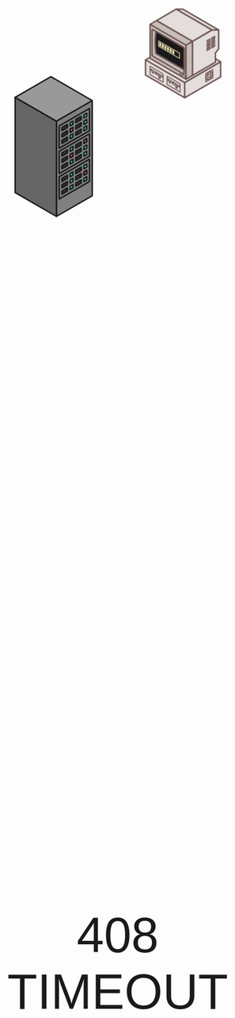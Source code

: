 <style>
  body {
  margin: 0;
}

svg {
  max-width: 90%;
  height: 80vh;
  width: auto;
}

.section {
  height: 100vh;
  display: flex;
  justify-content: center;
  align-items: center;
  flex-wrap: wrap;
  background-color: #b7c4c8;
}

.ctn {
  width: 100%;
  text-align: center;
}

#timeout-text {
  font-family: "Press Start 2P", sans-serif;
  font-size: calc(2vw + 2vh);
}

@keyframes swing {
  100% {
    transform: rotate(-90deg);
  }
}

@keyframes spin {
  100% {
    transform: rotate(360deg);
  }
}

#face {
  animation: spin 2s linear infinite;
  transform-box: fill-box;
  transform-origin: center;
}

#pointer {
  visibility: hidden;
}

#arm {
  animation: swing 0.8s ease-in forwards;
  transform-box: fill-box;
  transform-origin: top center;
}

@keyframes blink {
  100% {
    opacity: 0;
  }
}

#loading-bar path {
  animation: blink 1s linear infinite;
}

#loading-bar path:nth-child(1) {
  animation-delay: 50ms;
}

#loading-bar path:nth-child(2) {
  animation-delay: 100ms;
}

#loading-bar path:nth-child(3) {
  animation-delay: 150ms;
}

#loading-bar path:nth-child(4) {
  animation-delay: 200ms;
}

#loading-bar path:nth-child(5) {
  animation-delay: 250ms;
}

#loading-bar path:nth-child(6) {
  animation-delay: 300ms;
}

@keyframes swap {
  0% {
    visibility: hidden;
  }

  50% {
    visibility: hidden;
  }
}

#loading-face {
  animation: swap 8s linear 5s infinite;
}

@keyframes reveal {
  100% {
    /* visibility: visible; */
    transform: scale(1);
  }
}

#server-text {
  /* visibility: hidden; */
  animation: reveal 0.5s linear 2s forwards;
  transform: scale(0);
  transform-box: fill-box;
  transform-origin: top left;
}
  </style

<div class="section">
  <div class="ctn">
    <svg xmlns:rdf="http://www.w3.org/1999/02/22-rdf-syntax-ns#" xmlns="http://www.w3.org/2000/svg" height="800" width="800" version="1.1" xmlns:cc="http://creativecommons.org/ns#" xmlns:xlink="http://www.w3.org/1999/xlink" viewBox="0 0 800 800.00001" xmlns:dc="http://purl.org/dc/elements/1.1/">
                <g transform="matrix(.79708 0 0 .79838 32.505 266.5)">
                    <g id="arm">
                        <g id="pointer" transform="matrix(0,1,-1,0,411.08,-136.64)">
                            <path stroke-linejoin="round" style="color-rendering:auto;color:#000000;isolation:auto;mix-blend-mode:normal;shape-rendering:auto;solid-color:#000000;image-rendering:auto"
                                d="m493.75 165.67v-2.5254h-15.152v-5.0507h-7.3236v-39.648h7.3236v-5.0508h5.0508v-5.0507h10.102v-5.0508h9.849v-5.0508h5.0508v-4.7982h9.849v9.5965h-5.0508v5.04l-4.9876 0.068-4.9877 0.069v5.0507l27.464 0.064 27.464 0.064v9.8467h-44.952v5.0508h19.95v9.849h-19.95v5.3033h14.9v9.5964h-19.951v5.3033h15.152v4.7982h-5.0507v5.0508h-24.748v-2.5254z"
                                stroke="#ffffff" stroke-width="1.2535" fill="#ffffff" />
                            <path d="m563.86 113.11h-5v10h5v-10zm-5 10h-45v5h20v10h5v-10h20v-5zm-25 15h-20v5h15v10h5v-15zm-5 15h-20v5h15v5h5v-10zm-5 10h-5v5h5v-5zm-5 5h-25v5h25v-5zm-25 0v-5h-15v5h15zm-15-5v-5h-10v-40h10v-5h5v-5h-10v5h-10v50h15zm5-55h10v-5h-10v5zm10-5h10v-5h-10v5zm10-5h5v-5h-5v5zm5-5h10v-5h-10v5zm10 0v10h5v-10h-5zm0 10h-5v5h-10v5h55v-5h-40v-5z"
                                style="color-rendering:auto;color:#000000;isolation:auto;mix-blend-mode:normal;shape-rendering:auto;solid-color:#000000;image-rendering:auto"
                                fill="#1a1a1a" />
                        </g>
                        <g id="fist" transform="matrix(0,1,-1,0,411.08,-136.64)">
                            <path stroke-linejoin="round" style="color-rendering:auto;color:#000000;isolation:auto;mix-blend-mode:normal;shape-rendering:auto;solid-color:#000000;image-rendering:auto"
                                d="m473.91 118.45h5v-5h5v-5h10v-5h10v-5h5v-5h9.5v9.5h-5v5h-10.052l0.1511 2.625 0.1511 2.625 12.375 0.1337 12.375 0.1337v9.4826h-15.052l0.1511 2.625 0.1511 2.625 9.875 0.1355 9.875 0.1356v9.4789h-20.052l0.1511 2.625 0.1511 2.625 7.375 0.1383 7.375 0.1384v9.4733h-20.052l0.1511 2.625 0.1511 2.625 7.375 0.1383 7.375 0.1384v4.4733h-5v5h-24.5v-5h-15v-5h-10v-39.5h5z"
                                stroke="#ffffff" stroke-width="1.2535" fill="#ffffff" />
                            <path d="m538.86 128.11h-5v10h5v-10zm-5 10h-20v5h15v10h5v-15zm-5 15h-20v5h15v5h5v-10zm-5 10h-5v5h5v-5zm-5 5h-25v5h25v-5zm-25 0v-5h-15v5h15zm-15-5v-5h-10v-40h10v-5h5v-5h-10v5h-10v50h15zm5-55h10v-5h-10v5zm10-5h10v-5h-10v5zm10-5h5v-5h-5v5zm5-5h10v-5h-10v5zm10 0v10h5v-10h-5zm0 10h-5v5h-10v5h25v-5h-10v-5zm10 10v10h-15v5h20v-15h-5z"
                                style="color-rendering:auto;color:#000000;isolation:auto;mix-blend-mode:normal;shape-rendering:auto;solid-color:#000000;image-rendering:auto"
                                fill="#1a1a1a" />
                        </g>
                        <g stroke-linejoin="round" transform="matrix(0,1,-1,0,411.08,-136.64)" stroke="#1a1a1a"
                            stroke-width="6.2676">
                            <rect id="sleeve" style="color-rendering:auto;color:#000000;isolation:auto;mix-blend-mode:normal;shape-rendering:auto;solid-color:#000000;image-rendering:auto"
                                transform="rotate(90)" height="195" width="55" y="-468.86" x="109.72" fill="#808080" />
                            <rect id="band" style="color-rendering:auto;color:#000000;isolation:auto;mix-blend-mode:normal;shape-rendering:auto;solid-color:#000000;image-rendering:auto"
                                height="55" width="20" y="109.81" x="432.2" fill="#a05a2c" />
                            <g id="face">
                                <circle id="case" style="color-rendering:auto;color:#000000;isolation:auto;mix-blend-mode:normal;shape-rendering:auto;solid-color:#000000;image-rendering:auto"
                                    cy="137.31" cx="442.33" r="20" fill="#ffffff" />
                                <path id="dial" style="color-rendering:auto;color:#000000;isolation:auto;mix-blend-mode:normal;shape-rendering:auto;solid-color:#000000;image-rendering:auto"
                                    d="m450.11 145.09a11.001 11.001 0 0 1 -11.988 2.3844 11.001 11.001 0 0 1 -6.7913 -10.164 11.001 11.001 0 0 1 6.7913 -10.164 11.001 11.001 0 0 1 11.988 2.3844"
                                    stroke-linecap="round" fill="none" />
                            </g>
                        </g>
                    </g>
                    <g stroke-linejoin="round" fill-rule="evenodd" stroke="#1a1a1a" stroke-width="6.2676">
                        <path d="m347.5 108.61v424.44l-160.18 91.962v-424.44z" fill="#808080" />
                        <path d="m187.32 200.57-184.82-106.11v424.44l184.82 106.11v-424.44" fill="#666666" />
                        <path d="m347.5 108.61-184.82-106.11-160.18 91.962 184.82 106.11 160.18-91.96" stroke-width="6.2678"
                            fill="#999999" />
                        <g id="a" stroke-linejoin="round" stroke-width="6.2676" stroke="#1a1a1a">
                            <g fill="#2aff80" fill-rule="evenodd">
                                <path d="m322.86 165.2v14.148l-12.322 7.0743v-14.148z" stroke-width="6.2676" />
                                <path d="m322.86 193.5v14.148l-12.322 7.0742v-14.148z" stroke-width="6.2676" />
                                <path d="m322.86 221.79v14.148l-12.322 7.0742v-14.148z" stroke-width="6.2676" />
                                <path d="m261.25 200.57v14.148l-12.322 7.0739v-14.148z" stroke-width="6.2676" />
                                <path d="m261.25 228.87v14.148l-12.322 7.0738v-14.148z" stroke-width="6.2676" />
                                <path d="m261.25 257.16v14.148l-12.322 7.0738v-14.148z" stroke-width="6.2676" />
                            </g>
                            <path d="m335.18 143.98v99.037l-135.54 77.814v-99.037z" stroke-width="6.2676" fill="none" />
                            <g fill="#333333" fill-rule="evenodd">
                                <path d="m236.61 271.31v14.148l-24.643 14.148v-14.148z" stroke-width="6.2676" />
                                <path d="m298.21 179.35v14.148l-24.643 14.148v-14.148z" stroke-width="6.2676" />
                                <path d="m298.21 207.65v14.148l-24.643 14.148v-14.148z" stroke-width="6.2676" />
                                <path d="m298.21 235.94v14.148l-24.643 14.148v-14.148z" stroke-width="6.2676" />
                                <path d="m236.61 214.72v14.148l-24.643 14.148v-14.148z" stroke-width="6.2676" />
                                <path d="m236.61 243.02v14.148l-24.643 14.148v-14.148z" stroke-width="6.2676" />
                            </g>
                        </g>
                    </g>
                    <use xlink:href="#a" transform="translate(-4.5832e-6,113.18)" height="100%" width="100%" y="0" x="0" />
                    <use xlink:href="#a" transform="translate(-4.5832e-6,226.37)" height="100%" width="100%" y="0" x="0" />
                    <g stroke-linejoin="round" fill-rule="evenodd" stroke="#1a1a1a" stroke-width="6.2676" fill="#ff5555">
                        <path d="m261.25 228.87v14.148l-12.322 7.0738v-14.148z" />
                        <path d="m261.25 342.05v14.148l-12.322 7.0738v-14.148z" />
                        <path d="m322.86 278.38v14.148l-12.322 7.0738v-14.148z" />
                        <path d="m322.86 419.87v14.148l-12.322 7.0738v-14.148z" />
                    </g>
                </g>
                <g fill-rule="evenodd" transform="matrix(.75933 0 0 .75983 497.63 26.367)">
                    <g stroke-width="1.3165" stroke="#6c5353">
                        <g stroke-linejoin="round" stroke-width="1.3165">
                            <g fill="#e3dedb">
                                <g stroke-width="6.5826">
                                    <path d="m2.5 239.9 168.77-97.44 184.12 106.3-168.77 97.44z" />
                                    <path d="m2.5 239.9v70.866l184.12 106.3v-70.866z" />
                                    <path d="m355.39 248.76-168.77 97.441v70.866l168.77-97.441z" />
                                </g>
                                <path d="m285.06 304.11v38.976l33.755-19.488v-38.976z" stroke-width="3.9496" />
                            </g>
                            <path d="m291.2 307.66c-4.1338 7.16-7.16 20.669 0 24.803 7.16 4.1339 17.346-5.2415 21.48-12.402 4.1339-7.1601 7.1601-20.669 0-24.803-7.1601-4.1339-17.346 5.2415-21.48 12.402z"
                                stroke-width="3.9496" fill="#c8beb7" />
                            <g stroke-width="3.9496" fill="#e3dedb">
                                <path d="m297.34 311.2c-1.7716 3.0686-3.0686 8.8582 0 10.63 3.0686 1.7717 7.4341-2.2463 9.2058-5.3149s3.0686-8.8583 0-10.63-7.4341 2.2464-9.2058 5.315z" />
                                <path d="m297.34 321.83-6.3872 10.408" />
                                <path d="m306.54 316.52 5.8872 3.3215" />
                                <path d="m306.54 305.89 5.8872-10.852" />
                                <path d="m297.34 311.2-6.3872-3.765" />
                            </g>
                        </g>
                        <g id="floppy-drive" fill-rule="evenodd" transform="translate(-157.44,-155.68)" stroke="#6c5353"
                            stroke-width="1.3165">
                            <g stroke-linejoin="round">
                                <path d="m181.42 425.69v38.976l61.372 35.433v-38.976z" stroke-width="3.9496" fill="#e3dedb" />
                                <path d="m184.49 445.18 21.48 12.402v3.5433l12.274 7.0866v-3.5433l21.48 12.402v-7.0866l-55.235-31.89z"
                                    stroke-width="3.2913" fill="#c8beb7" />
                                <path d="m190.62 452.27v3.5433l6.1372 3.5433v-3.5433z" stroke-width="2.633" fill="#afe9af" />
                            </g>
                            <g stroke-linejoin="round" stroke-width="1.3165" fill="#c8beb7">
                                <path d="m221.31 473.53v7.0867l6.1372 3.5433v-7.0866z" stroke-width="2.633" />
                                <path d="m221.31 473.53 3.0686-1.7717 6.1372 3.5434-3.0686 1.7716z" stroke-width="2.633" />
                                <path d="m227.45 484.16 3.0686-1.7716v-7.0866l-3.0686 1.7716z" stroke-width="2.633" />
                                <path d="m184.49 445.18 6.1372-3.5433-6.1372-3.5433z" stroke-width="3.2913" />
                                <path d="m205.97 457.58 6.1372-3.5433 3.0686 1.7717-9.2058 5.3149z" stroke-width="3.2913" />
                            </g>
                            <path d="m218.24 464.67 6.1372-3.5433" stroke-width="3.2913" fill="#e3dedb" />
                        </g>
                        <g stroke-width="6.5826" fill="#c8beb7">
                            <g stroke-linejoin="round">
                                <path d="m23.98 73.366v159.45l168.77 97.441v-159.45z" />
                                <path d="m223.44 153.09-30.686 17.716v159.45l30.686-17.716z" />
                                <path d="m23.98 73.366 168.77 97.444 30.69-17.72-168.77-97.44z" />
                            </g>
                            <path d="m33.186 99.941v116.93c0 2.0457 1.2969 4.2921 3.0686 5.315l144.22 83.268c1.0229 0.5905 3.0686-0.5906 3.0686-1.7717v-116.93c0-2.0457-1.2969-4.2921-3.0686-5.315l-144.22-83.274c-1.028-0.59-3.074 0.591-3.074 1.772z" />
                        </g>
                        <g stroke-linejoin="round">
                            <g stroke-width="6.5826" fill="#e3dedb">
                                <path d="m54.666 55.65 92.054-53.15 168.78 97.441-92.06 53.149z" />
                                <path d="m315.5 99.941h30.686l-168.77-97.441h-30.69z" />
                                <path d="m223.44 312.54 107.4-62.008v-42.52l15.343-19.488v-88.583h-30.686l-92.058 53.15z" />
                            </g>
                            <path d="m174.34 307.22v10.63l15.343 8.8582v-10.63z" stroke-width="3.9496" fill="#c8beb7" />
                            <path d="m162.07 301.91v3.5433l6.1372 3.5433v-3.5433z" stroke-width="2.633" fill="#ff5555" />
                            <g stroke-width="3.2913" fill="#c8beb7">
                                <path d="m290.95 149.55c-1.0229 0.5905-1.0229 4.1338 0 3.5433l15.343-8.8583c1.0229-0.5905 1.0229-4.1338 0-3.5433z" />
                                <path d="m312.43 137.15c-1.0229 0.5905-1.0229 4.1339 0 3.5433l15.343-8.8583c1.0229-0.5905 1.0229-4.1338 0-3.5433z" />
                                <path d="m291.5 158.03c-1.0229 0.5905-1.0229 4.1338 0 3.5433l15.343-8.8583c1.0229-0.5906 1.0229-4.1339 0-3.5433z" />
                                <path d="m312.98 145.63c-1.0229 0.5905-1.0229 4.1338 0 3.5433l15.343-8.8583c1.0229-0.5905 1.0229-4.1338 0-3.5433z" />
                                <path d="m290.73 167.33c-1.0229 0.5906-1.0229 4.1339 0 3.5434l15.343-8.8583c1.0229-0.5906 1.0229-4.1339 0-3.5433z" />
                                <path d="m312.21 154.93c-1.0229 0.5905-1.0229 4.1338 0 3.5433l15.343-8.8583c1.0229-0.5905 1.0229-4.1338 0-3.5433z" />
                                <path d="m291.28 175.81c-1.0229 0.5906-1.0229 4.1339 0 3.5433l15.343-8.8582c1.0229-0.5906 1.0229-4.1339 0-3.5433z" />
                                <path d="m312.76 163.41c-1.0229 0.5906-1.0229 4.1339 0 3.5434l15.343-8.8583c1.0229-0.5906 1.0229-4.1339 0-3.5433z" />
                                <path d="m290.73 185.05c-1.0229 0.5905-1.0229 4.1338 0 3.5433l15.343-8.8583c1.0229-0.5905 1.0229-4.1338 0-3.5433z" />
                                <path d="m312.21 172.64c-1.0229 0.5905-1.0229 4.1339 0 3.5433l15.343-8.8583c1.0229-0.5905 1.0229-4.1338 0-3.5433z" />
                                <path d="m291.28 193.53c-1.0229 0.5905-1.0229 4.1338 0 3.5433l15.343-8.8583c1.0229-0.5906 1.0229-4.1339 0-3.5433z" />
                                <path d="m312.76 181.13c-1.0229 0.5905-1.0229 4.1338 0 3.5433l15.343-8.8583c1.0229-0.5905 1.0229-4.1338 0-3.5433z" />
                            </g>
                        </g>
                    </g>
                    <g id="sad-face" transform="translate(-157.44,-155.68)">
                        <path stroke-linejoin="round" d="m209.03 262.7s-3.0686 19.488-3.0686 51.378 3.0686 51.378 3.0686 51.378l131.95 76.181v-99.213c0-2.0457-1.2969-4.2921-3.0686-5.315z"
                            stroke="#6c5353" stroke-width="6.5826" fill="#1a1a1a" />
                        <path d="m248.24 306.92v13.254l11.479 6.6262v-13.254l-11.479-6.6262zm39.025 22.53v13.254l11.479 6.6276v-13.254l-11.479-6.6276zm-36.73 13.412v13.254l11.479 6.6276 11.477 6.6261 11.479 6.6261 11.477 6.6276v-13.254l-11.477-6.6261-11.479-6.6276-11.477-6.6261-11.479-6.6276zm0 13.254-11.477-6.6261v13.254l11.477 6.6261v-13.254zm45.913 26.508v13.254l11.477 6.6261v-13.254l-11.477-6.6261z"
                            fill="#e9ddaf" />
                    </g>
                </g>
                <use xlink:href="#floppy-drive" transform="matrix(.75933 0 0 .75983 558.21 61.367)" height="100%" width="100%"
                    y="0" x="0" />
                <g id="loading-face" transform="matrix(.75933 0 0 .75983 497.63 26.36)">
                    <path stroke-linejoin="round" d="m51.598 107.03s-3.0686 19.488-3.0686 51.378 3.0686 51.378 3.0686 51.378l131.95 76.181v-99.213c0-2.0457-1.2969-4.2921-3.0686-5.315z"
                        fill-rule="evenodd" stroke="#6c5353" stroke-width="6.5826" fill="#1a1a1a" />
                    <path stroke-linejoin="round" d="m63.872 151.32v24.803l98.195 56.693v-24.803z" stroke="#e9ddaf"
                        stroke-width="3.2913" fill="none" />
                    <g id="loading-bar" fill="#e9ddaf" fill-rule="evenodd">
                        <path d="m66.94 156.63v17.717l9.2058 5.3149v-17.716z" />
                        <path d="m79.215 163.72v17.717l9.2058 5.3149v-17.716z" />
                        <path d="m91.489 170.81v17.717l9.2058 5.3149v-17.716z" />
                        <path d="m103.76 177.89v17.717l9.2058 5.3149v-17.716z" />
                        <path d="m116.04 184.98v17.717l9.2058 5.3149v-17.716z" />
                        <path d="m128.31 192.07v17.717l9.2058 5.3149v-17.716z" />
                    </g>
                </g>
                <g id="server-text">
                    <path id="text-bubble" stroke-linejoin="round" style="color-rendering:auto;color:#000000;isolation:auto;mix-blend-mode:normal;shape-rendering:auto;solid-color:#000000;image-rendering:auto"
                        d="m370.45 601.16h223.36v-150.24h-251.54l28.186 24.244z" stroke="#000000" stroke-linecap="round"
                        stroke-width="5" fill="#ffffff" />
                    <g fill="#000000">
                        <g transform="matrix(.61047 0 0 .60628 140.63 151.02)">
                            <path d="m414.74 578.65v-8.2487h8.2487v8.2487h-8.2487zm16.497 0v-8.2487h8.2487v8.2487h-8.2487zm-8.2487-8.2487v-16.497h8.2487v16.497h-8.2487zm-16.497 0v-41.254h8.2487v41.254h-8.2487zm32.995 0v-41.254h8.2588v41.254h-8.2588z" />
                            <path d="m455.97 578.65v-49.502h8.2487v16.508h16.497v-16.508h8.2487v49.502h-8.2487v-24.746h-16.497v24.746h-8.2487z" />
                            <path d="m497.22 578.65v-41.254h8.2487v16.508h16.497v-16.508h8.2487v41.254h-8.2487v-16.497h-16.497v16.497h-8.2487zm8.2487-41.254v-8.2487h16.497v8.2487h-16.497z" />
                            <path d="m554.97 578.65v-41.254h-16.497v-8.2487h41.254v8.2487h-16.508v41.254h-8.2487z" />
                            <path d="m587.95 545.66v-16.508h8.2487v16.508h-8.2487z" />
                            <path d="m604.46 578.65v-8.2487h24.746v-16.497h-24.746v-24.756h32.995v8.2487h-24.746v8.2588h24.746v32.995h-32.995z" />
                        </g>
                        <g transform="matrix(.61047 0 0 .60628 140.63 151.02)">
                            <path d="m422.99 646.22v-41.254h-16.497v-8.2487h41.254v8.2487h-16.508v41.254h-8.2487z" />
                            <path d="m455.97 646.22v-41.254h8.2487v16.508h16.497v-16.508h8.2487v41.254h-8.2487v-16.497h-16.497v16.497h-8.2487zm8.2487-41.254v-8.2487h16.497v8.2487h-16.497z" />
                            <path d="m521.97 646.22v-16.497h8.2487v16.497h-8.2487zm-8.2487-16.497v-8.2487h8.2487v8.2487h-8.2487zm0-16.497v-8.2588h8.2487v8.2588h-8.2487zm-16.497 32.995v-49.502h8.2487v16.508h8.2487v8.2487h-8.2487v24.746h-8.2487zm24.746-41.254v-8.2487h8.2487v8.2487h-8.2487z" />
                            <path d="m538.47 646.22v-49.502h8.2487v49.502h-8.2487z" />
                            <path d="m554.99 646.22v-49.502h8.2487v8.2487h8.2487v8.2588h-8.2487v32.995h-8.2487zm24.746 0v-24.746h-8.2487v-8.2487h8.2487v-16.508h8.2487v49.502h-8.2487z" />
                            <path d="m604.49 646.22v-8.2487h16.497v8.2487h-16.497zm16.497-8.2487v-16.497h-8.2487v-8.2487h16.497v24.746h-8.2487zm-24.746 0v-33.005h8.2487v33.005h-8.2487zm8.2487-33.005v-8.2487h24.746v8.2487h-24.746z" />
                        </g>
                        <g transform="matrix(.61047 0 0 .60628 140.63 151.02)">
                            <path d="m406.49 715.03v-8.2487h24.746v-16.497h-24.746v-24.756h32.995v8.2487h-24.746v8.2588h24.746v32.995h-32.995z" />
                            <path d="m456 715.03v-8.2487h16.497v8.2487h-16.497zm-8.2487-8.2487v-33.005h8.2487v33.005h-8.2487zm24.746 0v-33.005h8.2487v33.005h-8.2487zm-16.497-33.005v-8.2487h16.497v8.2487h-16.497z" />
                        </g>
                        <g transform="matrix(.61047 0 0 .60628 140.63 151.02)">
                            <path d="m514.6 715.03v-49.502h8.2487v41.254h24.746v8.2487h-32.995z" />
                            <path d="m564.1 715.03v-8.2487h16.497v8.2487h-16.497zm-8.2487-8.2487v-33.005h8.2487v33.005h-8.2487zm24.746 0v-33.005h8.2487v33.005h-8.2487zm-16.497-33.005v-8.2487h16.497v8.2487h-16.497z" />
                            <path d="m597.1 715.03v-49.502h8.2487v8.2487h8.2487v8.2588h-8.2487v32.995h-8.2487zm24.746 0v-24.746h-8.2487v-8.2487h8.2487v-16.508h8.2487v49.502h-8.2487z" />
                            <path d="m646.61 715.03v-8.2487h16.497v8.2487h-16.497zm16.497-8.2487v-16.497h-8.2487v-8.2487h16.497v24.746h-8.2487zm-24.746 0v-33.005h8.2487v33.005h-8.2487zm8.2487-33.005v-8.2487h24.746v8.2487h-24.746z" />
                            <path d="m696.11 715.03v-8.2487h8.2487v8.2487h-8.2487zm0-16.497v-8.2487h8.2487v8.2487h-8.2487zm8.2487-8.2487v-8.2487h8.2487v8.2487h-8.2487zm-24.746-8.2487v-8.2588h8.2487v8.2588h-8.2487zm32.995 0v-8.2588h8.2588v8.2588h-8.2588zm-24.746-8.2588v-8.2487h24.746v8.2487h-24.746z" />
                        </g>
                    </g>
                </g>
            </svg>
  </div>
  <div id="timeout-text" class="ctn">
    408 TIMEOUT
  </div>
</div>
